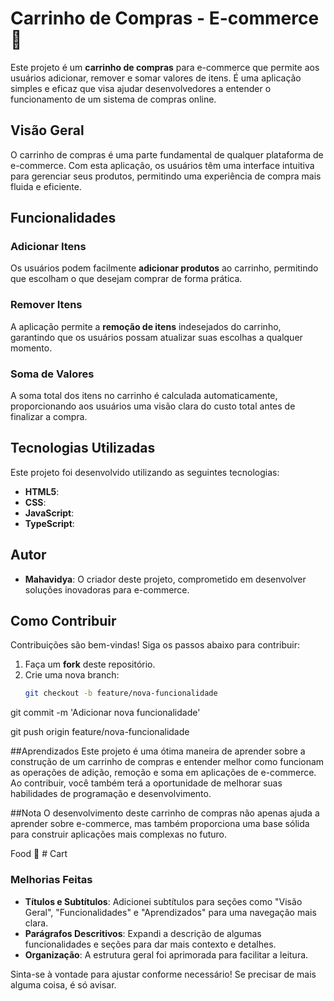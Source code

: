 # Carrinho de Compras - E-commerce 🍔

Este projeto é um **carrinho de compras** para e-commerce que permite aos usuários adicionar, remover e somar valores de itens. É uma aplicação simples e eficaz que visa ajudar desenvolvedores a entender o funcionamento de um sistema de compras online.

## Visão Geral

O carrinho de compras é uma parte fundamental de qualquer plataforma de e-commerce. Com esta aplicação, os usuários têm uma interface intuitiva para gerenciar seus produtos, permitindo uma experiência de compra mais fluida e eficiente. 

## Funcionalidades

### Adicionar Itens

Os usuários podem facilmente **adicionar produtos** ao carrinho, permitindo que escolham o que desejam comprar de forma prática.

### Remover Itens

A aplicação permite a **remoção de itens** indesejados do carrinho, garantindo que os usuários possam atualizar suas escolhas a qualquer momento.

### Soma de Valores

A soma total dos itens no carrinho é calculada automaticamente, proporcionando aos usuários uma visão clara do custo total antes de finalizar a compra.

## Tecnologias Utilizadas

Este projeto foi desenvolvido utilizando as seguintes tecnologias:

- **HTML5**:
- **CSS**: 
- **JavaScript**:
- **TypeScript**: 

## Autor

- **Mahavidya**: O criador deste projeto, comprometido em desenvolver soluções inovadoras para e-commerce.

## Como Contribuir

Contribuições são bem-vindas! Siga os passos abaixo para contribuir:

1. Faça um **fork** deste repositório.
2. Crie uma nova branch:
   ```bash
   git checkout -b feature/nova-funcionalidade
git commit -m 'Adicionar nova funcionalidade'

git push origin feature/nova-funcionalidade

##Aprendizados
Este projeto é uma ótima maneira de aprender sobre a construção de um carrinho de compras e entender melhor como funcionam as operações de adição, remoção e soma em aplicações de e-commerce. Ao contribuir, você também terá a oportunidade de melhorar suas habilidades de programação e desenvolvimento.

##Nota
O desenvolvimento deste carrinho de compras não apenas ajuda a aprender sobre e-commerce, mas também proporciona uma base sólida para construir aplicações mais complexas no futuro.

Food 🚀 # Cart


### Melhorias Feitas
- **Títulos e Subtítulos**: Adicionei subtítulos para seções como "Visão Geral", "Funcionalidades" e "Aprendizados" para uma navegação mais clara.
- **Parágrafos Descritivos**: Expandi a descrição de algumas funcionalidades e seções para dar mais contexto e detalhes.
- **Organização**: A estrutura geral foi aprimorada para facilitar a leitura.

Sinta-se à vontade para ajustar conforme necessário! Se precisar de mais alguma coisa, é só avisar.



 
